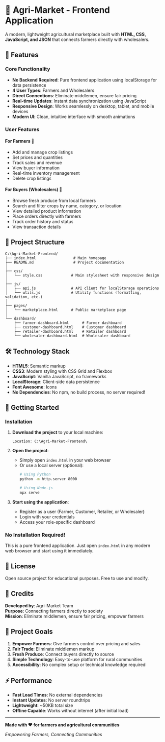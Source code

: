 # 🌾 Agri-Market - Frontend Application

A modern, lightweight agricultural marketplace built with **HTML, CSS, JavaScript, and JSON** that connects farmers directly with wholesalers.

## 🚀 Features

### Core Functionality
- **No Backend Required**: Pure frontend application using localStorage for data persistence
- **4 User Types**: Farmers and Wholesalers
- **Direct Connections**: Eliminate middlemen, ensure fair pricing
- **Real-time Updates**: Instant data synchronization using JavaScript
- **Responsive Design**: Works seamlessly on desktop, tablet, and mobile devices
- **Modern UI**: Clean, intuitive interface with smooth animations

### User Features

#### For Farmers 🚜
- Add and manage crop listings
- Set prices and quantities
- Track sales and revenue
- View buyer information
- Real-time inventory management
- Delete crop listings

#### For Buyers (Wholesalers) 🛒
- Browse fresh produce from local farmers
- Search and filter crops by name, category, or location
- View detailed product information
- Place orders directly with farmers
- Track order history and status
- View transaction details

## 📁 Project Structure

```
C:\Agri-Market-Frontend/
├── index.html                 # Main homepage
├── README.md                  # Project documentation
│
├── css/
│   └── style.css             # Main stylesheet with responsive design
│
├── js/
│   ├── api.js                # API client for localStorage operations
│   └── utils.js              # Utility functions (formatting, validation, etc.)
│
├── pages/
│   └── marketplace.html      # Public marketplace page
│
└── dashboard/
    ├── farmer-dashboard.html      # Farmer dashboard
    ├── customer-dashboard.html    # Customer dashboard
    ├── retailer-dashboard.html    # Retailer dashboard
    └── wholesaler-dashboard.html  # Wholesaler dashboard
```

## 🛠️ Technology Stack

- **HTML5**: Semantic markup
- **CSS3**: Modern styling with CSS Grid and Flexbox
- **JavaScript**: Vanilla JavaScript, no frameworks
- **LocalStorage**: Client-side data persistence
- **Font Awesome**: Icons
- **No Dependencies**: No npm, no build process, no server required!

## 🚀 Getting Started

### Installation

1. **Download the project** to your local machine:
   ```
   Location: C:\Agri-Market-Frontend\
   ```

2. **Open the project**:
   - Simply open `index.html` in your web browser
   - Or use a local server (optional):
     ```bash
     # Using Python
     python -m http.server 8000
     
     # Using Node.js
     npx serve
     ```

3. **Start using the application**:
   - Register as a user (Farmer, Customer, Retailer, or Wholesaler)
   - Login with your credentials
   - Access your role-specific dashboard

### No Installation Required!
This is a pure frontend application. Just open `index.html` in any modern web browser and start using it immediately.

## 📄 License

Open source project for educational purposes. Free to use and modify.

## 👥 Credits

**Developed by**: Agri-Market Team  
**Purpose**: Connecting farmers directly to society  
**Mission**: Eliminate middlemen, ensure fair pricing, empower farmers

## 🎯 Project Goals

1. **Empower Farmers**: Give farmers control over pricing and sales
2. **Fair Trade**: Eliminate middlemen markup
3. **Fresh Produce**: Connect buyers directly to source
4. **Simple Technology**: Easy-to-use platform for rural communities
5. **Accessibility**: No complex setup or technical knowledge required

## ⚡ Performance

- **Fast Load Times**: No external dependencies
- **Instant Updates**: No server roundtrips
- **Lightweight**: ~50KB total size
- **Offline Capable**: Works without internet (after initial load)

---

**Made with ❤️ for farmers and agricultural communities**

*Empowering Farmers, Connecting Communities*
